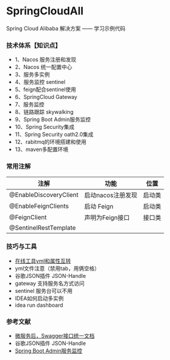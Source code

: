# SpringCloudAll
Spring Cloud Alibaba 解决方案 —— 学习示例代码

### 技术体系【知识点】


- 1、Nacos 服务注册和发现
- 2、Nacos 统一配置中心
- 3、服务多实例
- 4、服务监控 sentinel
- 5、feign配合sentinel使用
- 6、SpringCloud Gateway
- 7、服务监控 
- 8、链路跟踪 skywalking
- 9、Spring Boot Admin服务监控
- 10、Spring Security集成
- 11、Spring Security oath2.0集成
- 12、rabitmq的环境搭建和使用
- 13、maven多配置环境

### 常用注解

 注解 | 功能 | 位置 
 -|-|- 
@EnableDiscoveryClient   | 启动nacos注册发现| 启动类 |
@EnableFeignClients   | 启动 Feign| 启动类 |
@FeignClient  | 声明为Feign接口 | 接口类 |
@SentinelRestTemplate|  |


### 技巧与工具
- [在线工具yml和属性互转](https://www.toyaml.com/index.html)
-  yml文件注意（禁用tab，用俩空格）
- 谷歌JSON插件 JSON-Handle
- gateway 支持服务名方式访问
- sentinel 服务台可以不用
- IDEA如何启动多实例
- idea run dashboard



### 参考文献
- [微服务后，Swagger接口统一文档](https://blog.csdn.net/qq_31748587/article/details/102563155)
- 谷歌JSON插件 JSON-Handle
- [Spring Boot Admin服务监控](https://www.jianshu.com/p/1749f04105fb)